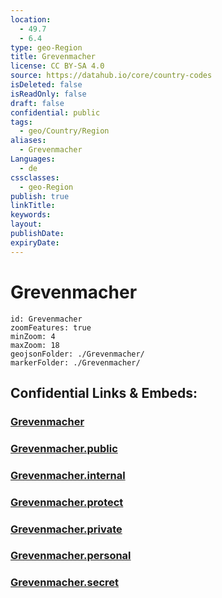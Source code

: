 ```yaml
---
location:
  - 49.7
  - 6.4
type: geo-Region
title: Grevenmacher
license: CC BY-SA 4.0
source: https://datahub.io/core/country-codes
isDeleted: false
isReadOnly: false
draft: false
confidential: public
tags:
  - geo/Country/Region
aliases:
  - Grevenmacher
Languages:
  - de
cssclasses:
  - geo-Region
publish: true
linkTitle:
keywords:
layout:
publishDate:
expiryDate:
---
```


# Grevenmacher

```leaflet
id: Grevenmacher
zoomFeatures: true 
minZoom: 4 
maxZoom: 18
geojsonFolder: ./Grevenmacher/
markerFolder: ./Grevenmacher/
```


## Confidential Links & Embeds: 

### [Grevenmacher](/_Standards/Earth/Continent/Europe/Europe~West/Luxembourg/Districts~Luxembourg/Grevenmacher.md) 

### [Grevenmacher.public](/_public/Earth/Continent/Europe/Europe~West/Luxembourg/Districts~Luxembourg/Grevenmacher.public.md) 

### [Grevenmacher.internal](/_internal/Earth/Continent/Europe/Europe~West/Luxembourg/Districts~Luxembourg/Grevenmacher.internal.md) 

### [Grevenmacher.protect](/_protect/Earth/Continent/Europe/Europe~West/Luxembourg/Districts~Luxembourg/Grevenmacher.protect.md) 

### [Grevenmacher.private](/_private/Earth/Continent/Europe/Europe~West/Luxembourg/Districts~Luxembourg/Grevenmacher.private.md) 

### [Grevenmacher.personal](/_personal/Earth/Continent/Europe/Europe~West/Luxembourg/Districts~Luxembourg/Grevenmacher.personal.md) 

### [Grevenmacher.secret](/_secret/Earth/Continent/Europe/Europe~West/Luxembourg/Districts~Luxembourg/Grevenmacher.secret.md)

